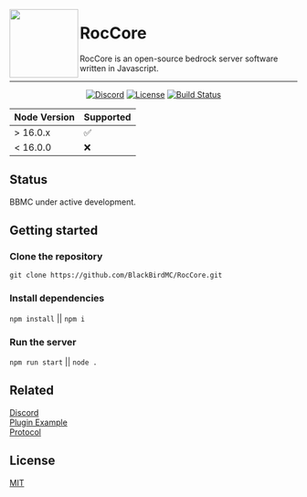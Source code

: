 <img width="120px" align="left" src="https://media.discordapp.net/attachments/1099287728857821224/1099314814456692747/Untitled.png"></img>

# RocCore

RocCore is an open-source bedrock server software written in Javascript.

---

<p align="center">
	<a href="https://discord.gg/sCrAZbGtfr"><img src="https://img.shields.io/discord/1070387552126763152?label=discord&color=7289DA&logo=discord" alt="Discord" /></a>
	<a href="https://github.com/BlackBirdMC/RocCore/blob/main/LICENSE"><img src="https://img.shields.io/badge/license-MIT-green" alt="License" /></a>
	<a href="https://github.com/BlackBirdMC/RocCore/actions/workflows/npm-grunt.yml"><img src="https://github.com/BlackBirdMC/Server/actions/workflows/npm-grunt.yml/badge.svg" alt="Build Status" /></a>
</p>

| Node Version | Supported          |
| ------------ | ------------------ |
| > 16.0.x     | :white_check_mark: |
| < 16.0.0    | :x:                |

## Status

BBMC under active development.

## Getting started

### Clone the repository
`git clone https://github.com/BlackBirdMC/RocCore.git`

### Install dependencies
`npm install` || `npm i`

### Run the server
`npm run start` || `node .`

## Related

[Discord](https://discord.gg/rZ6DBFzDYe) <br>
[Plugin Example](https://github.com/BlackBirdMC/Example-Plugin) <br>
[Protocol](https://github.com/BlackBirdMC/Protocol)

## License

[MIT](/LICENSE)
